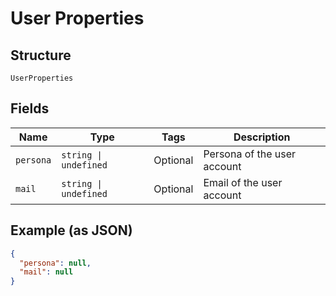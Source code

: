 
# User Properties

## Structure

`UserProperties`

## Fields

| Name | Type | Tags | Description |
|  --- | --- | --- | --- |
| `persona` | `string \| undefined` | Optional | Persona of the user account |
| `mail` | `string \| undefined` | Optional | Email of the user account |

## Example (as JSON)

```json
{
  "persona": null,
  "mail": null
}
```

